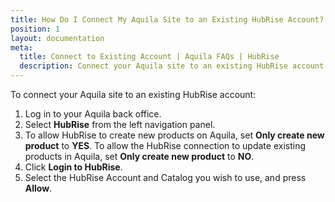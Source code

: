 ```yaml
---
title: How Do I Connect My Aquila Site to an Existing HubRise Account?
position: 1
layout: documentation
meta:
  title: Connect to Existing Account | Aquila FAQs | HubRise
  description: Connect your Aquila site to an existing HubRise account.
---
```


To connect your Aquila site to an existing HubRise account:

1. Log in to your Aquila back office.
1. Select **HubRise** from the left navigation panel.
1. To allow HubRise to create new products on Aquila, set **Only create new product** to **YES**. To allow the HubRise connection to update existing products in Aquila, set **Only create new product** to **NO**.
1. Click **Login to HubRise**.
1. Select the HubRise Account and Catalog you wish to use, and press **Allow**.
